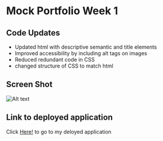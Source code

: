 # Mock Portfolio Week 1

## Code Updates 
* Updated html with descriptive semantic  and title elements
* Improved accessibility by including alt tags on images
* Reduced redundant code in CSS
* changed structure of CSS to match html 

## Screen Shot
![Alt text](https://github.com/JHESSLER11/Horiseon-Week-1/blob/main/assets/images/Horiseon-screenshot.png)

## Link to deployed application
Click [Here!](https://jhessler11.github.io/Mock-Portfolio/) to go to my deloyed application

